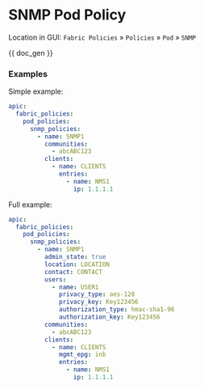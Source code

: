 # SNMP Pod Policy

Location in GUI:
`Fabric Policies` » `Policies` » `Pod` » `SNMP`


{{ doc_gen }}

### Examples

Simple example:

```yaml
apic:
  fabric_policies:
    pod_policies:
      snmp_policies:
        - name: SNMP1
          communities:
            - abcABC123
          clients:
            - name: CLIENTS
              entries:
                - name: NMS1
                  ip: 1.1.1.1
```

Full example:

```yaml
apic:
  fabric_policies:
    pod_policies:
      snmp_policies:
        - name: SNMP1
          admin_state: true
          location: LOCATION
          contact: CONTACT
          users:
            - name: USER1
              privacy_type: aes-128
              privacy_key: Key123456
              authorization_type: hmac-sha1-96
              authorization_key: Key123456
          communities:
            - abcABC123
          clients:
            - name: CLIENTS
              mgmt_epg: inb
              entries:
                - name: NMS1
                  ip: 1.1.1.1
```
